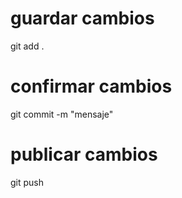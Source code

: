 # guardar cambios 
git add . 

# confirmar cambios
git commit -m "mensaje"

# publicar cambios
git push
 

